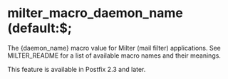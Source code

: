 # milter_macro_daemon_name (default:$; 

 The {daemon_name} macro value for Milter (mail filter) applications.
See MILTER_README for a list of available macro names and their
meanings.  

 This feature is available in Postfix 2.3 and later. 


